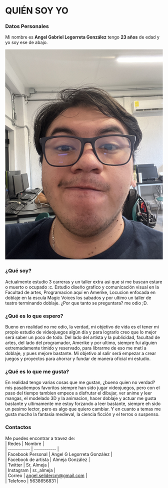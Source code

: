 # QUIÉN SOY YO

### Datos Personales
Mi nombre es **Angel Gabriel Legorreta González** tengo **23 años** de edad y yo soy ese de abajo.

![este soy yo](./img/IO.jpg)

### ¿Qué soy?
Actualmente estudio 3 carreras y un taller extra asi que si me buscan estare o muerto o ocupado :c.
Estudio diseño grafico y comunicación visual en la Facultad de artes, Programacion aquí en Amerike, Locucion enfocada en doblaje en la escula Magic Voices los sabados y por ultimo un taller de teatro terminando doblaje.
¿Por que tanto se preguntara? me odio ;D.

### ¿Qué es lo que espero?
Bueno en realidad no me odio, la verdad, mi objetivo de vida es el tener mi propio estudio de videojuegos algún día y para lograrlo creo que lo mejor será saber un poco de todo. Del lado del artista y la publicidad, facultad de artes, del lado del programador, Amerike y por ultimo, siempre fui alguien extremadamente timido y reservado, para librarme de eso me metí a doblaje, y pues mejore bastante.
Mi objetivo al salir será empezar a crear juegos y proyectos para ahorrar y fundar de manera oficial mi estudio.

### ¿Qué es lo que me gusta?
En realidad tengo varias cosas que me gustan, ¿bueno quien no verdad? mis pasatiempos favoritos siempre han sido jugar videojuegos, pero con el paso del tiempo tambien empece a disfrutar el dibujar, ver anime y leer mangas, el modelado 3D y la animacion, hacer doblaje y actuar me gusta bastante y ultimamente me estoy forzando a leer bastante, siempre eh sido un pesimo lector, pero es algo que quiero cambiar.
Y en cuanto a temas me gusta mucho la fantasia medieval, la ciencia ficción y el terros o suspenso.

### Contactos
Me puedes encontrar a travez de:\
| Redes | Nombre |\
| ----------- | ----------- |\
| Facebook Personal | Angel G Legorreta González |\
| Facebook de artista | Almeja González |\
| Twitter | Sr. Almeja |\
| Instagram | sr._almeja |\
| Correo | angel.selidercm@gmail.com |\
| Telefono | 5638656831 |

